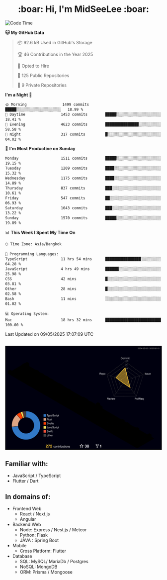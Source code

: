 <h1 align="center"> :boar: Hi, I'm MidSeeLee :boar:</h1>
 
<!--START_SECTION:waka-->
![Code Time](http://img.shields.io/badge/Code%20Time-2%2C874%20hrs%203%20mins-blue)

**🐱 My GitHub Data** 

> 📦 92.6 kB Used in GitHub's Storage 
 > 
> 🏆 46 Contributions in the Year 2025
 > 
> 💼 Opted to Hire
 > 
> 📜 125 Public Repositories 
 > 
> 🔑 9 Private Repositories 
 > 
**I'm a Night 🦉** 

```text
🌞 Morning                1499 commits        █████░░░░░░░░░░░░░░░░░░░░   18.99 % 
🌆 Daytime                1453 commits        █████░░░░░░░░░░░░░░░░░░░░   18.41 % 
🌃 Evening                4623 commits        ███████████████░░░░░░░░░░   58.58 % 
🌙 Night                  317 commits         █░░░░░░░░░░░░░░░░░░░░░░░░   04.02 % 
```
📅 **I'm Most Productive on Sunday** 

```text
Monday                   1511 commits        █████░░░░░░░░░░░░░░░░░░░░   19.15 % 
Tuesday                  1209 commits        ████░░░░░░░░░░░░░░░░░░░░░   15.32 % 
Wednesday                1175 commits        ████░░░░░░░░░░░░░░░░░░░░░   14.89 % 
Thursday                 837 commits         ███░░░░░░░░░░░░░░░░░░░░░░   10.61 % 
Friday                   547 commits         ██░░░░░░░░░░░░░░░░░░░░░░░   06.93 % 
Saturday                 1043 commits        ███░░░░░░░░░░░░░░░░░░░░░░   13.22 % 
Sunday                   1570 commits        █████░░░░░░░░░░░░░░░░░░░░   19.89 % 
```


📊 **This Week I Spent My Time On** 

```text
🕑︎ Time Zone: Asia/Bangkok

💬 Programming Languages: 
TypeScript               11 hrs 54 mins      ████████████████░░░░░░░░░   64.28 % 
JavaScript               4 hrs 49 mins       ██████░░░░░░░░░░░░░░░░░░░   25.98 % 
CSS                      42 mins             █░░░░░░░░░░░░░░░░░░░░░░░░   03.81 % 
Other                    28 mins             █░░░░░░░░░░░░░░░░░░░░░░░░   02.58 % 
Bash                     11 mins             ░░░░░░░░░░░░░░░░░░░░░░░░░   01.02 % 

💻 Operating System: 
Mac                      18 hrs 32 mins      █████████████████████████   100.00 % 
```


 Last Updated on 09/05/2025 17:07:09 UTC
<!--END_SECTION:waka-->

##

![](./profile-3d-contrib/profile-night-rainbow.svg)

## Familiar with:
- JavaScript / TypeScript
- Flutter / Dart

## In domains of:
- Frontend Web
  - React / Next.js
  - Angular
- Backend Web
  - Node: Express / Nest.js / Meteor
  - Python: Flask
  - JAVA : Spring Boot
- Mobile
  - Cross Platform: Flutter
- Database
  - SQL: MySQL/ MariaDb / Postgres
  - NoSQL: MongoDB
  - ORM: Prisma / Mongoose
